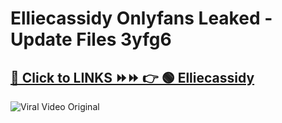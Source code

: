
 # Elliecassidy Onlyfans Leaked - Update Files 3yfg6

## <h2><a href="https://clipsfans.com/Elliecassidy&ref=git">🔗 Click to LINKS ⏩⏩ 👉 🟢 Elliecassidy </a></h2>

<a href="https://clipsfans.com/Elliecassidy&ref=git" rel="nofollow" data-target="animated-image.originalLink"><img src="https://i.ibb.co.com/xMMVF88/686577567.gif" alt="Viral Video Original" style="max-width: 100%; display: inline-block;" data-target="animated-image.originalImage"></a>

